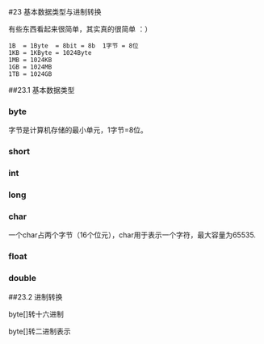 #23 基本数据类型与进制转换

有些东西看起来很简单，其实真的很简单 ：）

```
1B  = 1Byte  = 8bit = 8b  1字节 = 8位
1KB = 1KByte = 1024Byte
1MB = 1024KB
1GB = 1024MB
1TB = 1024GB
```

##23.1 基本数据类型

### byte
字节是计算机存储的最小单元，1字节=8位。

### short

### int

### long 

### char
一个char占两个字节（16个位元），char用于表示一个字符，最大容量为65535.

### float

### double

##23.2 进制转换

byte[]转十六进制

byte[]转二进制表示


